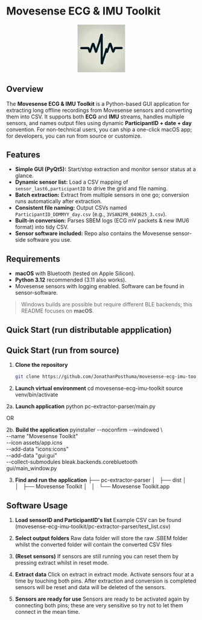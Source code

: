 # Movesense ECG & IMU Toolkit

<p align="center">
  <img src="pc-extractor-parser/icons/my_icon.png" alt="Movesense Toolkit Icon" width="25%">
</p>

## Overview

The **Movesense ECG & IMU Toolkit** is a Python-based GUI application for extracting long offline recordings from Movesense sensors and converting them into CSV. It supports both **ECG** and **IMU** streams, handles multiple sensors, and names output files using dynamic **ParticipantID + date + day** convention.
For non-technical users, you can ship a one-click macOS app; for developers, you can run from source or customize.

## Features

- **Simple GUI (PyQt5):** Start/stop extraction and monitor sensor status at a glance.
- **Dynamic sensor list:** Load a CSV mapping of `sensor_last6,participantID` to drive the grid and file naming.
- **Batch extraction:** Extract from multiple sensors in one go; conversion runs automatically after extraction.
- **Consistent file naming:** Output CSVs named `ParticipantID_DDMMYY_day.csv` (e.g., `3VSAN2PR_040625_3.csv`).
- **Built-in conversion:** Parses SBEM logs (ECG mV packets & new IMU6 format) into tidy CSV.
- **Sensor software included:** Repo also contains the Movesense sensor-side software you use.

## Requirements

- **macOS** with Bluetooth (tested on Apple Silicon).
- **Python 3.12** recommended (3.11 also works).
- Movesense sensors with logging enabled. Software can be found in sensor-software.

> Windows builds are possible but require different BLE backends; this README focuses on **macOS**.

## Quick Start (run distributable appplication)



## Quick Start (run from source)

1. **Clone the repository**
   ```bash
   git clone https://github.com/JonathanPosthuma/movesense-ecg-imu-toolkit.git

2. **Launch virtual environment**
   cd movesense-ecg-imu-toolkit
   source venv/bin/activate

2a. **Launch application**
   python pc-extractor-parser/main.py

OR

2b. **Build the application**
    pyinstaller --noconfirm --windowed \                                                           
    --name "Movesense Toolkit" \
    --icon assets/app.icns \
    --add-data "icons:icons" \
    --add-data "gui:gui" \
    --collect-submodules bleak.backends.corebluetooth \
    gui/main_window.py

3. **Find and run the application**
├── pc-extractor-parser
│   ├── dist
│   │   ├── Movesense Toolkit
│   │   └── Movesense Toolkit.app

## Software Usage

1. **Load sensorID and ParticipantID's list**
    Example CSV can be found (movesense-ecg-imu-toolkit/pc-extractor-parser/test_list.csv)


2. **Select output folders**
    Raw data folder will store the raw .SBEM folder whilst the converted folder will contain the converted CSV files

3. **(Reset sensors)**
    If sensors are still running you can reset them by pressing extract whilst in reset mode.

4. **Extract data**
    Click on extract in extract mode. Activate sensors four at a time by touching both pins. After extraction and conversion is completed sensors will be reset and data will be deleted of the sensors.

5. **Sensors are ready for use**
    Sensors are ready to be activated again by connecting both pins; these are very sensitive so try not to let them connect in the mean time. 
